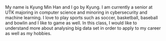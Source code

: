 My name is Kyung Min Han and I go by Kyung. I am currently a senior at UTK majoring in computer science and minoring in cybersecurity and machine learning. I love to play sports such as soccer, basketball, baseball and bowlin
and I like to game as well. In this class, I would like to understand more about analysing big data set in order to apply to my career as well as my hobbies.
